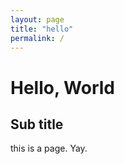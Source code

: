 ```yaml
---
layout: page
title: "hello"
permalink: /
---
```


# Hello, World

## Sub title

this is a page. Yay.
